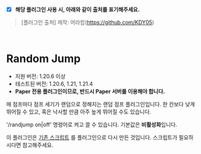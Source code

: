 * [x] **해당 플러그인 사용 시, 아래와 같이 출처를 표기해주세요.**

> [플러그인 출처] 제작: 어라랍(https://github.com/KDY05)

<br/>

# Random Jump

* 지원 버전: 1.20.6 이상
* 테스트된 버전: 1.20.6, 1.21, 1.21.4
* **Paper 전용 플러그인이므로, 반드시 Paper 서버를 이용해야 합니다.**

매 점프마다 점프 세기가 랜덤으로 정해지는 랜덤 점프 플러그인입니다.
한 칸보다 낮게 뛰어질 수 있고, 혹은 낙사할 만큼 아주 높게 뛰어질 수도 있습니다.

\'/randjump on|off\' 명령어로 켜고 끌 수 있습니다. 기본값은 **비활성화**입니다.

이 플러그인은 [기존 스크립트](https://github.com/KDY05/Denizen_1.20.6)
를 플러그인으로 다시 만든 것입니다. 스크립트가 필요하시다면 참고해주세요.
